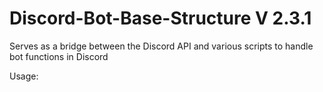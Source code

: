 # Discord-Bot-Base-Structure V 2.3.1
Serves as a bridge between the Discord API and various scripts to handle bot functions in Discord

Usage:

